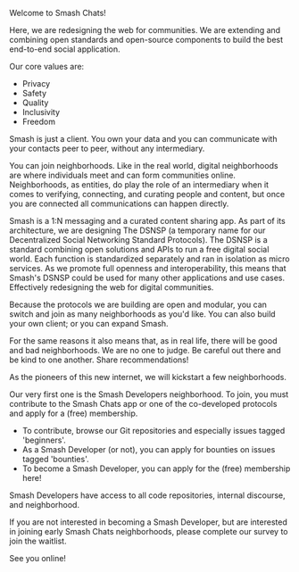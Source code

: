 
Welcome to Smash Chats!

Here, we are redesigning the web for communities. We are extending and combining open standards and open-source components to build the best end-to-end social application.

Our core values are:
- Privacy
- Safety
- Quality
- Inclusivity
- Freedom

Smash is just a client. You own your data and you can communicate with your contacts peer to peer, without any intermediary.

You can join neighborhoods. Like in the real world, digital neighborhoods are where individuals meet and can form communities online. Neighborhoods, as entities, do play the role of an intermediary when it comes to verifying, connecting, and curating people and content, but once you are connected all communications can happen directly.

Smash is a 1:N messaging and a curated content sharing app. As part of its architecture, we are designing The DSNSP (a temporary name for our Decentralized Social Networking Standard Protocols). The DSNSP is a standard combining open solutions and APIs to run a free digital social world. Each function is standardized separately and ran in isolation as micro services. As we promote full openness and interoperability, this means that Smash's DSNSP could be used for many other applications and use cases. Effectively redesigning the web for digital communities.

Because the protocols we are building are open and modular, you can switch and join as many neighborhoods as you'd like. You can also build your own client; or you can expand Smash.

For the same reasons it also means that, as in real life, there will be good and bad neighborhoods.
We are no one to judge. Be careful out there and be kind to one another. Share recommendations!

As the pioneers of this new internet, we will kickstart a few neighborhoods.

Our very first one is the Smash Developers neighborhood. To join, you must contribute to the Smash Chats app or one of the co-developed protocols and apply for a (free) membership.

- To contribute, browse our Git repositories and especially issues tagged 'beginners'.
- As a Smash Developer (or not), you can apply for bounties on issues tagged 'bounties'.
- To become a Smash Developer, you can apply for the (free) membership here!

Smash Developers have access to all code repositories, internal discourse, and neighborhood.

If you are not interested in becoming a Smash Developer, but are interested in joining early Smash Chats neighborhoods, please complete our survey to join the waitlist.

See you online!
